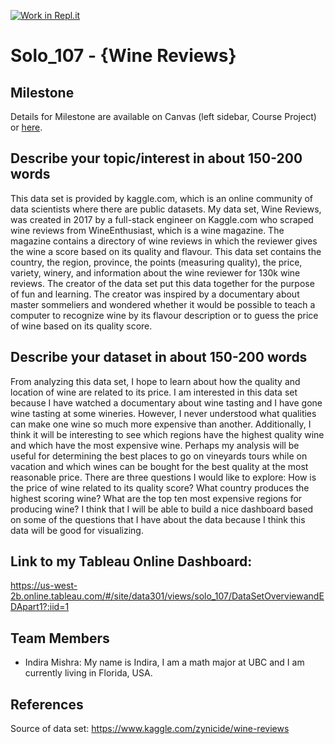 [![Work in Repl.it](https://classroom.github.com/assets/work-in-replit-14baed9a392b3a25080506f3b7b6d57f295ec2978f6f33ec97e36a161684cbe9.svg)](https://classroom.github.com/online_ide?assignment_repo_id=363248&assignment_repo_type=GroupAssignmentRepo)
# Solo_107 - {Wine Reviews}

## Milestone

Details for Milestone are available on Canvas (left sidebar, Course Project) or [here](https://firas.moosvi.com/courses/data301/project/milestone01.html).

## Describe your topic/interest in about 150-200 words

This data set is provided by kaggle.com, which is an online community of data scientists where there are public datasets. My data set, Wine Reviews, was created in 2017 by a full-stack engineer on Kaggle.com who scraped wine reviews from WineEnthusiast, which is a wine magazine. The magazine contains a directory of wine reviews in which the reviewer gives the wine a score based on its quality and flavour. This data set contains the country, the region, province, the points (measuring quality), the price, variety, winery, and information about the wine reviewer for 130k wine reviews. The creator of the data set put this data together for the purpose of fun and learning. The creator was inspired by a documentary about master sommeliers and wondered whether it would be possible to teach a computer to recognize wine by its flavour description or to guess the price of wine based on its quality score.

## Describe your dataset in about 150-200 words

From analyzing this data set, I hope to learn about how the quality and location of wine are related to its price. I am interested in this data set because I have watched a documentary about wine tasting and I have gone wine tasting at some wineries. However, I never understood what qualities can make one wine so much more expensive than another. Additionally, I think it will be interesting to see which regions have the highest quality wine and which have the most expensive wine. Perhaps my analysis will be useful for determining the best places to go on vineyards tours while on vacation and which wines can be bought for the best quality at the most reasonable price. There are three questions I would like to explore: How is the price of wine related to its quality score? What country produces the highest scoring wine? What are the top ten most expensive regions for producing wine? I think that I will be able to build a nice dashboard based on some of the questions that I have about the data because I think this data will be good for visualizing.

## Link to my Tableau Online Dashboard:

https://us-west-2b.online.tableau.com/#/site/data301/views/solo_107/DataSetOverviewandEDApart1?:iid=1

## Team Members

- Indira Mishra: My name is Indira, I am a math major at UBC and I am currently living in Florida, USA.

## References

Source of data set: https://www.kaggle.com/zynicide/wine-reviews

